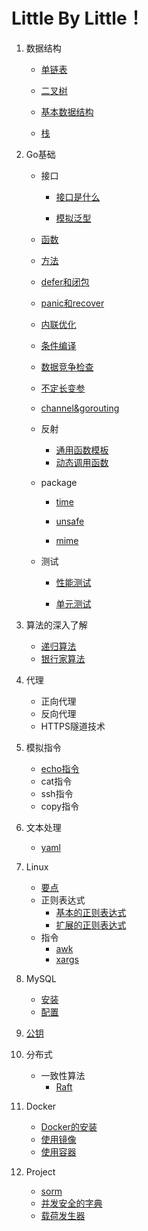 # Little By Little！
1. 数据结构
	- [单链表](https://github.com/gongshen/GoCase/tree/master/data_structure/%E5%8D%95%E9%93%BE%E8%A1%A8)
	
	- [二叉树](https://github.com/gongshen/GoCase/tree/master/data_structure/%E4%BA%8C%E5%8F%89%E6%A0%91)
	
	- [基本数据结构](https://github.com/gongshen/GoCase/blob/master/data_structure/%E5%9F%BA%E6%9C%AC%E6%95%B0%E6%8D%AE%E7%BB%93%E6%9E%84/base.md)
		
	- [栈](https://github.com/gongshen/GoCase/tree/master/data_structure/stack)
2. Go基础
	- 接口
		+ [接口是什么](https://github.com/gongshen/GoCase/blob/master/data_structure/%E6%8E%A5%E5%8F%A3/%E4%BB%80%E4%B9%88%E6%98%AF%E6%8E%A5%E5%8F%A3/interface.md)
		
		+ [模拟泛型](https://github.com/gongshen/GoCase/blob/master/data_structure/%E6%8E%A5%E5%8F%A3/%E6%A8%A1%E6%8B%9F%E6%B3%9B%E5%9E%8B/interface.md)
		
	- [函数](https://github.com/gongshen/GoCase/blob/master/data_structure/%E5%9F%BA%E6%9C%AC%E6%95%B0%E6%8D%AE%E7%BB%93%E6%9E%84/function.md)
	
	- [方法](https://github.com/gongshen/GoCase/blob/master/data_structure/%E5%9F%BA%E6%9C%AC%E6%95%B0%E6%8D%AE%E7%BB%93%E6%9E%84/accessable.md)
	
	- [defer和闭包](https://github.com/gongshen/GoCase/blob/master/data_structure/defer_closure/defer.md)
	
	- [panic和recover](https://github.com/gongshen/GoCase/blob/master/data_structure/panic%E5%92%8Crecover/panic_recover.md)
	
	- [内联优化](https://github.com/gongshen/GoCase/blob/master/unknown/%E6%9D%82%E9%A1%B9/inline.md)
	
	- [条件编译](https://github.com/gongshen/GoCase/blob/master/unknown/%E6%9D%82%E9%A1%B9/condition_complication.md)
	
	- [数据竞争检查](https://github.com/gongshen/GoCase/blob/master/unknown/%E6%9D%82%E9%A1%B9/data_competition.md)
	
	- [不定长变参](https://github.com/gongshen/GoCase/blob/master/unknown/%E6%9D%82%E9%A1%B9/indefinite_variable.md)
	
	- [channel&gorouting](https://github.com/gongshen/GoCase/tree/master/goroutine_channel/chan_val)
	
	- 反射
		+ [通用函数模板](https://github.com/gongshen/GoCase/tree/master/reflect/makefunc%E9%80%9A%E7%94%A8%E6%A8%A1%E6%9D%BF)
		+ [动态调用函数](https://github.com/gongshen/GoCase/blob/master/reflect/%E5%8A%A8%E6%80%81%E8%B0%83%E7%94%A8%E6%96%B9%E6%B3%95/main.go)
		
	- package
	
		+ [time](https://github.com/gongshen/GoCase/blob/master/pkg/time/calculate_run_time.go)
		
		+ [unsafe](https://github.com/gongshen/GoCase/blob/master/pkg/unsafe/unsafe.md)
		
		+ [mime](https://github.com/gongshen/GoCase/blob/master/pkg/mime/multipart.md)
	
	- 测试
		+ [性能测试](https://github.com/gongshen/GoCase/blob/master/testing/%E6%80%A7%E8%83%BD%E6%B5%8B%E8%AF%95.md)
		
		+ [单元测试](https://github.com/gongshen/GoCase/blob/master/testing/%E5%8D%95%E5%85%83%E6%B5%8B%E8%AF%95.md)
		
3. 算法的深入了解
	- [递归算法](https://github.com/gongshen/GoCase/tree/master/algorithm/%E9%80%92%E5%BD%92%E7%AE%97%E6%B3%95)
	- [银行家算法](https://github.com/gongshen/GoCase/tree/master/algorithm/%E9%93%B6%E8%A1%8C%E5%AE%B6%E7%AE%97%E6%B3%95)

4. 代理
	- 正向代理
	- 反向代理
	- HTTPS隧道技术
	
5. 模拟指令
	- [echo指令](https://github.com/gongshen/GoCase/blob/master/command/echo.go)
	- cat指令
	- ssh指令
	- copy指令

6. 文本处理
	- [yaml](https://github.com/gongshen/GoCase/blob/master/text_prcocess/yaml/main.go)

7. Linux
	- [要点](https://github.com/gongshen/GoCase/blob/master/linux/%E8%A6%81%E7%82%B9.md)
	- 正则表达式
		+ [基本的正则表达式](https://github.com/gongshen/GoCase/blob/master/regex_expression/%E5%9F%BA%E6%9C%AC%E6%AD%A3%E5%88%99.md)
		+ [扩展的正则表达式](https://github.com/gongshen/GoCase/blob/master/regex_expression/%E6%89%A9%E5%B1%95%E6%AD%A3%E5%88%99.md)
	- 指令
		+ [awk](https://github.com/gongshen/GoCase/blob/master/linux/instruction/awk.md)
		+ [xargs](https://github.com/gongshen/GoCase/blob/master/linux/instruction/xargs.md)

8. MySQL
	- [安装](https://github.com/gongshen/GoCase/blob/master/mysql/1.mysql%E7%9A%84%E5%AE%89%E8%A3%85/install.md)
	- [配置](https://github.com/gongshen/GoCase/blob/master/mysql/2.%E9%85%8D%E7%BD%AE/%E7%94%A8%E6%88%B7%E5%AF%86%E7%A0%81%E7%9A%84%E6%93%8D%E4%BD%9C.md)
	
9. [公钥](https://raw.githubusercontent.com/gongshen/GoCase/master/id_rsa.pub)

10. 分布式
    - 一致性算法
        + [Raft]()
        
11. Docker
    - [Docker的安装](https://github.com/gongshen/GoCase/blob/master/docker/Docker%E7%9A%84%E5%AE%89%E8%A3%85/%E5%AE%89%E8%A3%85.md)
    - [使用镜像](https://github.com/gongshen/GoCase/tree/master/docker/%E4%BD%BF%E7%94%A8%E9%95%9C%E5%83%8F)
    - [使用容器]()
    
12. Project
	- [sorm](https://github.com/gongshen/sorm)
	- [并发安全的字典]()
	- [载荷发生器]()